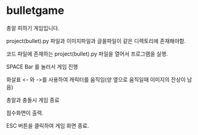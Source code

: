 # bulletgame
총알 피하기 게임입니다.

project(bullet).py 파일과 이미지파일과 글꼴파일이 같은 디렉토리에 존재해야함.

코드 파일에 존재하는 project(bullet).py 파일을 열어서 프로그램을 실행.

SPACE Bar 를 눌러서 게임 진행

화살표 <- 와 ->를 사용하여 캐릭터를 움직임(양 옆으로 움직일때 이미지의 잔상이 남음)

총알과 충돌시 게임 종료

점수화면이 출력.

ESC 버튼을 클릭하여 게임 화면 종료.
